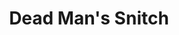 ---
git: https://github.com/deadmanssnitch
logohandle: deadmanssnitch
sort: deadmanssnitch
title: Dead Man's Snitch
twitter: https://x.com/deadmanssnitch
website: https://deadmanssnitch.com/
---